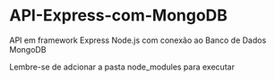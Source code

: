 # API-Express-com-MongoDB

API em framework Express Node.js com conexão ao Banco de Dados MongoDB

Lembre-se de adcionar a pasta node_modules para executar

